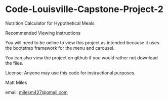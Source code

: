 # Code-Louisville-Capstone-Project-2
Nutrition Calculator for Hypothetical Meals

Recommended Viewing Instructions

You will need to be online to view this project as intended because it uses the  bootstrap framework for the menu and carousel.

You can also view the project on github if you would rather not download the files.

License:  Anyone may use this code for instructional purposes.


Matt Miles 

email:  milesm427@gmail.com
